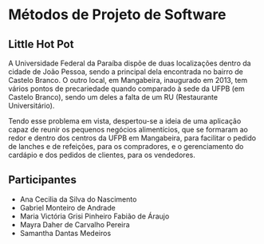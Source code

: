# Métodos de Projeto de Software
## Little Hot Pot

A Universidade Federal da Paraíba dispõe de duas localizações dentro da cidade de João Pessoa, sendo a principal dela encontrada no bairro de Castelo Branco. O outro local, em Mangabeira, inaugurado em 2013, tem vários pontos de precariedade quando comparado à sede da UFPB (em Castelo Branco), sendo um deles a falta de um RU (Restaurante Universitário).

Tendo esse problema em vista, despertou-se a ideia de uma aplicação capaz de reunir os pequenos negócios alimentícios, que se formaram ao redor e dentro dos centros da UFPB em Mangabeira, para facilitar o pedido de lanches e de refeições, para os compradores, e o gerenciamento do cardápio e dos pedidos de clientes, para os vendedores.

## Participantes
* Ana Cecilia da Silva do Nascimento
* Gabriel Monteiro de Andrade
* Maria Victória Grisi Pinheiro Fabião de Áraujo
* Mayra Daher de Carvalho Pereira
* Samantha Dantas Medeiros